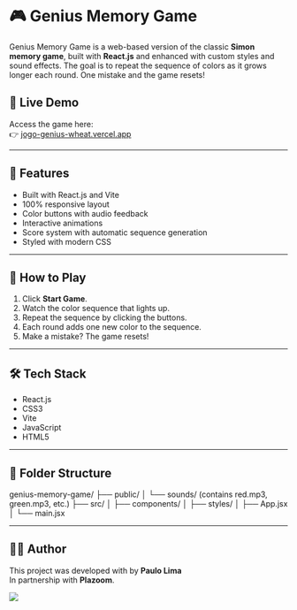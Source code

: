 # 🎮 Genius Memory Game

Genius Memory Game is a web-based version of the classic **Simon memory game**, built with **React.js** and enhanced with custom styles and sound effects. The goal is to repeat the sequence of colors as it grows longer each round. One mistake and the game resets!

## 📌 Live Demo

Access the game here:  
👉 [jogo-genius-wheat.vercel.app](jogo-genius-wheat.vercel.app)

---

## 🚀 Features

- Built with React.js and Vite
- 100% responsive layout
- Color buttons with audio feedback
- Interactive animations
- Score system with automatic sequence generation
- Styled with modern CSS

---

## 🧠 How to Play

1. Click **Start Game**.
2. Watch the color sequence that lights up.
3. Repeat the sequence by clicking the buttons.
4. Each round adds one new color to the sequence.
5. Make a mistake? The game resets!

---

## 🛠️ Tech Stack

- React.js
- CSS3
- Vite
- JavaScript
- HTML5

---

## 📁 Folder Structure
genius-memory-game/
├── public/
│ └── sounds/ (contains red.mp3, green.mp3, etc.)
├── src/
│ ├── components/
│ ├── styles/
│ ├── App.jsx
│ └── main.jsx

---

## 🧑‍💻 Author

This project was developed with by **Paulo Lima**  
In partnership with **Plazoom**.

<div>
  <a href="https://www.instagram.com/plazoomoficial/">
    <img src="https://img.shields.io/badge/-@Instagram-%23E4405F?style=for-the-badge&logo=instagram&logoColor=white" />
  </a>
</div>
